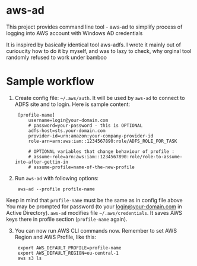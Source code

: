 # aws-ad

This project provides command line tool - aws-ad to simplify process of logging into AWS account with Windows AD credentials

It is inspired by basically identical tool aws-adfs. I wrote it mainly out of curioucity how to do it by myself, and was to lazy to check, why orginal tool 
randomly refused to work under bamboo


# Sample workflow

1. Create config file: `~/.aws/auth`. It will be used by `aws-ad` to connect to ADFS site and to login. Here is sample content:


        [profile-name]
            username=login@your-domain.com
            # password=your-password - this is OPTIONAL
            adfs-host=sts.your-domain.com
            provider-id=urn:amazon:your-company-provider-id
            role-arn=arn:aws:iam::1234567890:role/ADFS_ROLE_FOR_TASK
            
            # OPTIONAL variables that change behaviour of profile :
            # assume-role=arn:aws:iam::1234567890:role/role-to-assume-into-after-gettin-in
            # assume-profile=name-of-the-new-profile

    
2. Run `aws-ad` with following options:


        aws-ad --profile profile-name

    
Keep in mind that `profile-name` must be the same as in config file above
You may be prompted for password (to your login@your-domain.com in Active Directory).
`aws-ad` modifies file `~/.aws/credentials`. It saves AWS keys there in profile section (`profile-name` again).

3. You can now run AWS CLI commands now. Remember to set AWS Region and AWS Profile, like this:


        export AWS_DEFAULT_PROFILE=profile-name
        export AWS_DEFAULT_REGION=eu-central-1
        aws s3 ls


